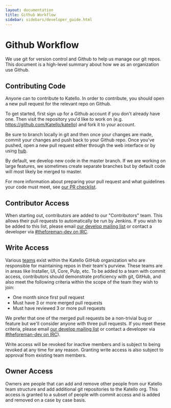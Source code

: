 ```yaml
---
layout: documentation
title: Github Workflow
sidebar: sidebars/developer_guide.html
---
```


# Github Workflow

We use git for version control and Github to help us manage our git repos. This document is a high-level summary about how we as an organization use Github.

## Contributing Code

Anyone can to contribute to Katello. In order to contribute, you should open a new pull request for the relevant repo on Github.

To get started, first sign up for a Github account if you don't already have one. Then visit the repository you'd like to work on (e.g. https://github.com/Katello/katello) and fork it to your account.

Be sure to branch locally in git and then once your changes are made, commit your changes and push back to your Github repo. Once you've pushed, open a new pull request either through the web interface or by using [hub](https://github.com/github/hub).

By default, we develop new code in the master branch. If we are working on large features, we sometimes create separate branches but by default code will most likely be merged to master.

For more information about preparing your pull request and what guidelines your code must meet, see [our PR checklist](/developers/pull_request_checklist.html).

## Contributor Access

When starting out, contributors are added to our "Contributors" team. This allows their pull requests to automatically be run by Jenkins. If you wish to be added to this list, please email [our develop mailing list](https://groups.google.com/forum/#!forum/foreman-dev) or contact a developer via [#theforeman-dev on IRC](http://theforeman.org/support.html#IRC).

## Write Access

Various [teams](https://github.com/orgs/Katello/teams) exist within the Katello GitHub organization who are responsible for maintaining repos in their team's purview. These teams are in areas like Installer, UI, Core, Pulp, etc.  To be added to a team with commit access, contributors should demonstrate proficiency with git, GitHub, and also meet the following criteria within the scope of the team they wish to join:

* One month since first pull request
* Must have 3 or more merged pull requests
* Must have reviewed 3 or more pull requests

We prefer that one of the merged pull requests be a non-trivial bug or feature but we'll consider anyone with three pull requests. If you meet these criteria, please email [our develop mailing list](https://groups.google.com/forum/#!forum/foreman-dev) or contact a developer via [#theforeman-dev on IRC](http://theforeman.org/support.html#IRC)).

Write access will be revoked for inactive members and is subject to being revoked at any time for any reason. Granting write access is also subject to approval from existing team members.

## Owner Access

Owners are people that can add and remove other people from our Katello team structure and add additional git repositories to the Katello org. This access is granted to a subset of people with commit access and is added and removed on a case by case basis.
